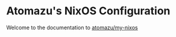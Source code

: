 # Atomazu's NixOS Configuration

Welcome to the documentation to [atomazu/my-nixos](https://github.com/atomazu/my-nixos)

